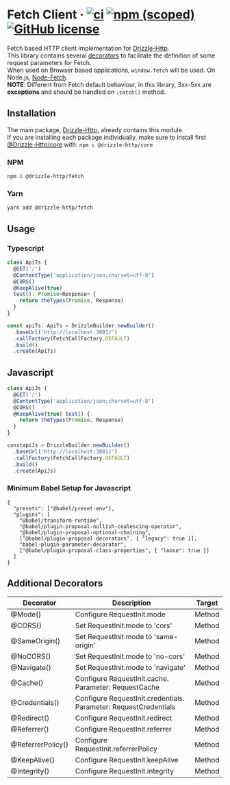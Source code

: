# Fetch Client &middot; [![ci](https://github.com/vitorsalgado/drizzle-http/workflows/ci/badge.svg)](https://github.com/vitorsalgado/drizzle-http/actions) [![npm (scoped)](https://img.shields.io/npm/v/@drizzle-http/fetch)](https://www.npmjs.com/package/@drizzle-http/fetch) [![GitHub license](https://img.shields.io/badge/license-MIT-blue.svg)](https://github.com/vitorsalgado/drizzle-http/blob/main/LICENSE)

Fetch based HTTP client implementation for [Drizzle-Http](https://github.com/vitorsalgado/drizzle-http).  
This library contains several [decorators](#additional-decorators) to facilitate the definition of some request
parameters for Fetch.  
When used on Browser based applications, `window.fetch` will be used. On
Node.js, [Node-Fetch](https://github.com/node-fetch/node-fetch).   
**NOTE**: Different from Fetch default behaviour, in this library, 3xx-5xx are **exceptions** and should be handled on
`.catch()` method.

## Installation

The main package, [Drizzle-Http](https://www.npmjs.com/package/drizzle-http), already contains this module.  
If you are installing each package individually, make sure to install
first [@Drizzle-Http/core](https://www.npmjs.com/package/@drizzle-http/core) with: `npm i @drizzle-http/core`

### NPM

```
npm i @drizzle-http/fetch
```

### Yarn

```
yarn add @drizzle-http/fetch
```

## Usage

### Typescript

```typescript
class ApiTs {
  @GET('/')
  @ContentType('application/json;charset=utf-8')
  @CORS()
  @KeepAlive(true)
  test(): Promise<Response> {
    return theTypes(Promise, Response)
  }
}

const apiTs: ApiTs = DrizzleBuilder.newBuilder()
  .baseUrl('http://localhost:3001/')
  .callFactory(FetchCallFactory.DEFAULT)
  .build()
  .create(ApiTs)
```

## Javascript

```javascript
class ApiJs {
  @GET('/')
  @ContentType('application/json;charset=utf-8')
  @CORS()
  @KeepAlive(true) test() {
    return theTypes(Promise, Response)
  }
}

constapiJs = DrizzleBuilder.newBuilder()
  .baseUrl('http://localhost:3001/')
  .callFactory(FetchCallFactory.DEFAULT)
  .build()
  .create(ApiJs)
```

### Minimum Babel Setup for Javascript

```
{
  "presets": ["@babel/preset-env"],
  "plugins": [
    "@babel/transform-runtime",
    "@babel/plugin-proposal-nullish-coalescing-operator",
    "@babel/plugin-proposal-optional-chaining",
    ["@babel/plugin-proposal-decorators", { "legacy": true }],
    "babel-plugin-parameter-decorator",
    ["@babel/plugin-proposal-class-properties", { "loose": true }]
  ]
}
```

## Additional Decorators

| Decorator      | Description | Target |
| -------------- | ----------- | ------ |
| @Mode()         | Configure RequestInit.mode       | Method | 
| @CORS()         | Set RequestInit.mode to 'cors'      | Method | 
| @SameOrigin()         | Set RequestInit.mode to 'same-origin'      | Method |
| @NoCORS()         | Set RequestInit.mode to 'no-cors'      | Method |
| @Navigate()         | Set RequestInit.mode to 'navigate'      | Method |
| @Cache()         | Configure RequestInit.cache. Parameter: RequestCache      | Method |
| @Credentials()         | Configure RequestInit.credentials. Parameter: RequestCredentials     | Method |
| @Redirect()         | Configure RequestInit.redirect      | Method |
| @Referrer()         | Configure RequestInit.referrer      | Method |
| @ReferrerPolicy()         | Configure RequestInit.referrerPolicy      | Method |
| @KeepAlive()         | Configure RequestInit.keepAlive      | Method |
| @Integrity()         | Configure RequestInit.integrity      | Method |
